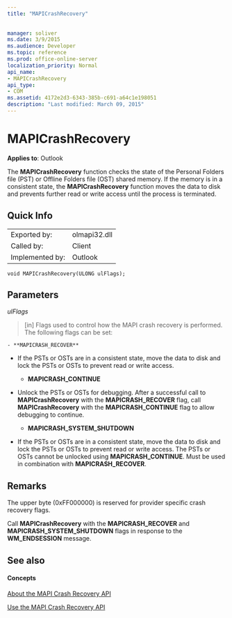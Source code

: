 ```yaml
---
title: "MAPICrashRecovery"
 
 
manager: soliver
ms.date: 3/9/2015
ms.audience: Developer
ms.topic: reference
ms.prod: office-online-server
localization_priority: Normal
api_name:
- MAPICrashRecovery
api_type:
- COM
ms.assetid: 4172e2d3-6343-385b-c691-a64c1e198051
description: "Last modified: March 09, 2015"
---
```


# MAPICrashRecovery

  
  
**Applies to**: Outlook 
  
The **MAPICrashRecovery** function checks the state of the Personal Folders file (PST) or Offline Folders file (OST) shared memory. If the memory is in a consistent state, the **MAPICrashRecovery** function moves the data to disk and prevents further read or write access until the process is terminated. 
  
## Quick Info

|||
|:-----|:-----|
|Exported by:  <br/> |olmapi32.dll  <br/> |
|Called by:  <br/> |Client  <br/> |
|Implemented by:  <br/> |Outlook  <br/> |
   
```
void MAPICrashRecovery(ULONG ulFlags);
```

## Parameters

 _ulFlags_
  
> [in] Flags used to control how the MAPI crash recovery is performed. The following flags can be set:
    
    - **MAPICRASH_RECOVER**
    
  - If the PSTs or OSTs are in a consistent state, move the data to disk and lock the PSTs or OSTs to prevent read or write access.
    
    - **MAPICRASH_CONTINUE**
    
  - Unlock the PSTs or OSTs for debugging. After a successful call to **MAPICrashRecovery** with the **MAPICRASH_RECOVER** flag, call **MAPICrashRecovery** with the **MAPICRASH_CONTINUE** flag to allow debugging to continue. 
    
    - **MAPICRASH_SYSTEM_SHUTDOWN**
    
  - If the PSTs or OSTs are in a consistent state, move the data to disk and lock the PSTs or OSTs to prevent read or write access. The PSTs or OSTs cannot be unlocked using **MAPICRASH_CONTINUE**. Must be used in combination with **MAPICRASH_RECOVER**. 
    
## Remarks

The upper byte (0xFF000000) is reserved for provider specific crash recovery flags.
  
Call **MAPICrashRecovery** with the **MAPICRASH_RECOVER** and **MAPICRASH_SYSTEM_SHUTDOWN** flags in response to the **WM_ENDSESSION** message. 
  
## See also

#### Concepts

[About the MAPI Crash Recovery API](about-the-mapi-crash-recovery-api.md)
  
[Use the MAPI Crash Recovery API](how-to-use-the-mapi-crash-recovery-api.md)


